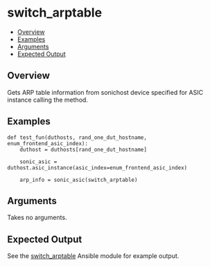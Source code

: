 # switch_arptable

- [Overview](#overview)
- [Examples](#examples)
- [Arguments](#arguments)
- [Expected Output](#expected-output)

## Overview
Gets ARP table information from sonichost device specified for ASIC instance calling the method.

## Examples
```
def test_fun(duthosts, rand_one_dut_hostname, enum_frontend_asic_index):
    duthost = duthosts[rand_one_dut_hostname]

    sonic_asic = duthost.asic_instance(asic_index=enum_frontend_asic_index)

    arp_info = sonic_asic(switch_arptable)
```

## Arguments
Takes no arguments.

## Expected Output
See the [switch_arptable](../ansible_methods/switch_arptable.md#expected-output) Ansible module for example output.